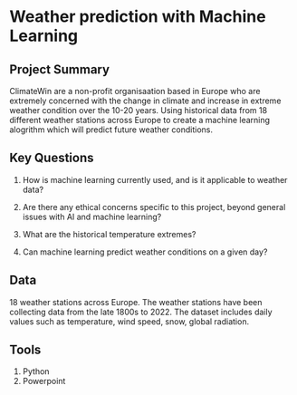 # Weather prediction with Machine Learning

## Project Summary
ClimateWin are a non-profit organisaation based in Europe who are extremely concerned with the change in climate and increase in extreme weather condition over the 10-20 years. Using historical data from 18 different weather stations across Europe to create a machine learning alogrithm which will predict future weather conditions.

## Key Questions

1. How is machine learning currently used, and is it applicable to weather data?

2. Are there any ethical concerns specific to this project, beyond general issues with AI and machine learning?

3. What are the historical temperature extremes?

4. Can machine learning predict weather conditions on a given day?


## Data 

18 weather stations across Europe. The weather stations have been collecting data from the late 1800s to 2022. The dataset includes daily values such as temperature, wind speed, snow, global radiation.


## Tools
1. Python
2. Powerpoint

